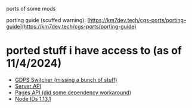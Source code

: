ports of some mods

porting guide (scuffed warning): [https://km7dev.tech/cgs-ports/porting-guide](https://km7dev.tech/cgs-ports/porting-guide)

# ported stuff i have access to (as of 11/4/2024)
- [GDPS Switcher (missing a bunch of stuff)](https://km7dev.tech/cgs-ports/compiled/km7dev.gdps-switcher.geode)
- [Server API](https://km7dev.tech/cgs-ports/compiled/km7dev.server_api.geode)
- [Pages API (did some dependency workaround)](https://km7dev.tech/cgs-ports/compiled/alphalaneous.pages_api.geode)
- [Node IDs 1.13.1](https://km7dev.tech/cgs-ports/compiled/geode.node-ids.geode)
